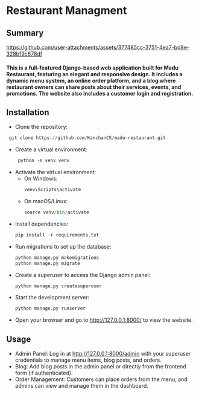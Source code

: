 # Restaurant Managment  
## Summary
https://github.com/user-attachments/assets/377485cc-3751-4ea7-bd8e-328b19c678df
#### This is a full-featured Django-based web application built for Madu Restaurant, featuring an elegant and responsive design. It includes a dynamic menu system, an online order platform, and a blog where restaurant owners can share posts about their services, events, and promotions. The website also includes a customer login and registration.
## Installation
* Clone the repository:
```python
 git clone https://github.com/KanchanCS/madu-restaurant.git
```
* Create a virtual environment:
  ```python
   python -m venv venv
  ```
* Activate the virtual environment:
  - On Windows:
    ```python
    venv\Scripts\activate
    ```
  - On macOS/Linux:
    ```python
    source venv/bin/activate
    ```
* Install dependencies:
  ```python
  pip install -r requirements.txt
  ```
* Run migrations to set up the database:
  ```python
  python manage.py makemigrations
  python manage.py migrate
  ```
* Create a superuser to access the Django admin panel:
  ```python
  python manage.py createsuperuser
  ```
* Start the development server:
  ```python
  python manage.py runserver
  ```
* Open your browser and go to http://127.0.0.1:8000/ to view the website.

 ## Usage
 * Admin Panel: Log in at http://127.0.0.1:8000/admin with your superuser credentials to manage  menu items, blog posts, and orders.
 * Blog: Add blog posts in the admin panel or directly from the frontend form (if authenticated).
 * Order Management: Customers can place orders from the menu, and admins can view and manage them in the dashboard.
